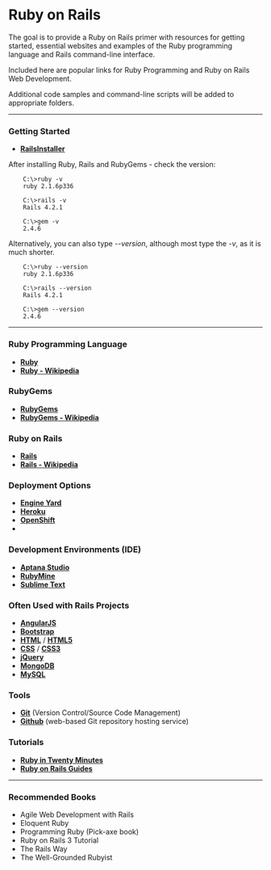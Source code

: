 # Ruby on Rails

The goal is to provide a Ruby on Rails primer with resources for getting started, essential websites and examples of the Ruby programming language and Rails command-line interface. 

Included here are popular links for Ruby Programming and Ruby on Rails Web Development.

Additional code samples and command-line scripts will be added to appropriate folders.

---

### Getting Started

- **<a href="http://railsinstaller.org/en" target="_blank">RailsInstaller</a>**

After installing Ruby, Rails and RubyGems - check the version:

		C:\>ruby -v
		ruby 2.1.6p336

		C:\>rails -v
		Rails 4.2.1

		C:\>gem -v
		2.4.6

Alternatively, you can also type <i>--version</i>, although most type the <i>-v</i>, as it is much shorter.

		C:\>ruby --version
		ruby 2.1.6p336

		C:\>rails --version
		Rails 4.2.1

		C:\>gem --version
		2.4.6

---

### Ruby Programming Language

- **<a href="https://www.ruby-lang.org/en/" target="_blank">Ruby</a>**
- **<a href="https://en.wikipedia.org/wiki/Ruby_(programming_language)" target="_blank">Ruby - Wikipedia</a>**

### RubyGems

- **<a href="https://rubygems.org/" target="_blank">RubyGems</a>**
- **<a href="https://en.wikipedia.org/wiki/RubyGems" target="_blank">RubyGems - Wikipedia</a>**

### Ruby on Rails

- **<a href="http://rubyonrails.org/" target="_blank">Rails</a>**
- **<a href="https://en.wikipedia.org/wiki/Ruby_on_Rails" target="_blank">Rails - Wikipedia</a>**

### Deployment Options

- **<a href="https://www.engineyard.com/" target="_blank">Engine Yard</a>**
- **<a href="https://www.heroku.com/" target="_blank">Heroku</a>**
- **<a href="https://www.openshift.com/" target="_blank">OpenShift</a>**
- 
### Development Environments (IDE)

- **<a href="http://www.aptana.com/" target="_blank">Aptana Studio</a>**
- **<a href="https://www.jetbrains.com/ruby/" target="_blank">RubyMine</a>**
- **<a href="https://www.sublimetext.com/" target="_blank">Sublime Text</a>**

### Often Used with Rails Projects

- **<a href="https://angularjs.org/" target="_blank">AngularJS</a>**
- **<a href="http://getbootstrap.com/" target="_blank">Bootstrap</a>**
- **<a href="https://developer.mozilla.org/en-US/docs/Web/HTML" target="_blank">HTML</a>** / **<a href="https://developer.mozilla.org/en-US/docs/Web/Guide/HTML/HTML5" target="_blank">HTML5</a>**
- **<a href="https://developer.mozilla.org/en-US/docs/Web/CSS" target="_blank">CSS</a>** / **<a href="https://developer.mozilla.org/en-US/docs/Web/CSS/CSS3" target="_blank">CSS3</a>**
- **<a href="https://jquery.com/" target="_blank">jQuery</a>**
- **<a href="https://www.mongodb.com/" target="_blank">MongoDB</a>**
- **<a href="https://www.mysql.com/" target="_blank">MySQL</a>**

### Tools

- **<a href="https://git-scm.com/" target="_blank">Git</a>** (Version Control/Source Code Management)
- **<a href="https://github.com/" target="_blank">Github</a>** (web-based Git repository hosting service)

### Tutorials

- **<a href="https://www.ruby-lang.org/en/documentation/quickstart/" target="_blank">Ruby in Twenty Minutes</a>**
- **<a href="http://guides.rubyonrails.org/" target="_blank">Ruby on Rails Guides</a>**

---

### Recommended Books

- Agile Web Development with Rails
- Eloquent Ruby
- Programming Ruby (Pick-axe book)
- Ruby on Rails 3 Tutorial
- The Rails Way
- The Well-Grounded Rubyist